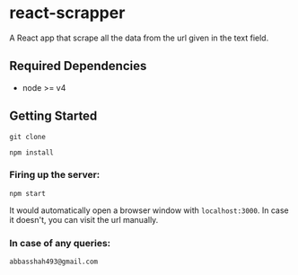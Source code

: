 # react-scrapper

A React app that scrape all the data from the url given in the text field.

## Required Dependencies

- node >= v4

## Getting Started

```
git clone
```

```
npm install
```

### Firing up the server:

```
npm start
```

It would automatically open a browser window with `localhost:3000`. In case it doesn't, you can visit the url manually.

### In case of any queries:

`abbasshah493@gmail.com`